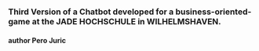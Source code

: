 ### Third Version of a Chatbot developed for a business-oriented-game at the JADE HOCHSCHULE in WILHELMSHAVEN.

#### author Pero Juric
